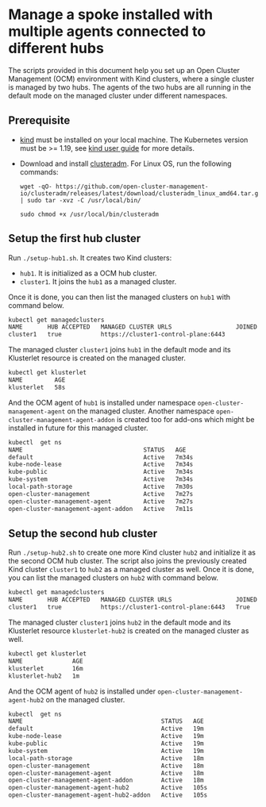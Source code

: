 # Manage a spoke installed with multiple agents connected to different hubs

The scripts provided in this document help you set up an Open Cluster Management (OCM) environment with Kind clusters, where a single cluster is managed by two hubs. The agents of the two hubs are all running in the default mode on the managed cluster under different namespaces.

## Prerequisite

- [kind](https://kind.sigs.k8s.io) must be installed on your local machine. The Kubernetes version must be >= 1.19, see [kind user guide](https://kind.sigs.k8s.io/docs/user/quick-start/#creating-a-cluster) for more details.

- Download and install [clusteradm](https://github.com/open-cluster-management-io/clusteradm/releases). For Linux OS, run the following commands:

    ```
    wget -qO- https://github.com/open-cluster-management-io/clusteradm/releases/latest/download/clusteradm_linux_amd64.tar.gz | sudo tar -xvz -C /usr/local/bin/

    sudo chmod +x /usr/local/bin/clusteradm
    ```

## Setup the first hub cluster

Run `./setup-hub1.sh`. It creates two Kind clusters:
- `hub1`. It is initialized as a OCM hub cluster.
- `cluster1`. It joins the `hub1` as a managed cluster.<br/>

Once it is done, you can then list the managed clusters on `hub1` with command below.
```bash
kubectl get managedclusters
NAME       HUB ACCEPTED   MANAGED CLUSTER URLS                  JOINED   AVAILABLE   AGE
cluster1   true           https://cluster1-control-plane:6443                        29s
```
The managed cluster `cluster1` joins `hub1` in the default mode and its Klusterlet resource is created on the managed cluster.
```bash
kubectl get klusterlet
NAME         AGE
klusterlet   58s
```
And the OCM agent of `hub1` is installed under namespace `open-cluster-management-agent` on the managed cluster. Another namespace `open-cluster-management-agent-addon` is created too for add-ons which might be installed in future for this managed cluster.
```bash
kubectl  get ns
NAME                                  STATUS   AGE
default                               Active   7m34s
kube-node-lease                       Active   7m34s
kube-public                           Active   7m34s
kube-system                           Active   7m34s
local-path-storage                    Active   7m30s
open-cluster-management               Active   7m27s
open-cluster-management-agent         Active   7m27s
open-cluster-management-agent-addon   Active   7m11s
```
## Setup the second hub cluster
Run `./setup-hub2.sh` to create one more Kind cluster `hub2` and initialize it as the second OCM hub cluster. The script also joins the previously created Kind cluster `cluster1` to `hub2` as a managed cluster as well. Once it is done, you can list the managed clusters on `hub2` with command below.
```bash
kubectl get managedclusters
NAME       HUB ACCEPTED   MANAGED CLUSTER URLS                  JOINED   AVAILABLE   AGE
cluster1   true           https://cluster1-control-plane:6443   True     True        30s
```
The managed cluster `cluster1` joins `hub2` in the default mode and its Klusterlet resource `klusterlet-hub2` is created on the managed cluster as well.
```bash
kubectl get klusterlet
NAME              AGE
klusterlet        16m
klusterlet-hub2   1m
```
And the OCM agent of `hub2` is installed under `open-cluster-management-agent-hub2` on the managed cluster.
```bash
kubectl  get ns
NAME                                       STATUS   AGE
default                                    Active   19m
kube-node-lease                            Active   19m
kube-public                                Active   19m
kube-system                                Active   19m
local-path-storage                         Active   18m
open-cluster-management                    Active   18m
open-cluster-management-agent              Active   18m
open-cluster-management-agent-addon        Active   18m
open-cluster-management-agent-hub2         Active   105s
open-cluster-management-agent-hub2-addon   Active   105s
```
